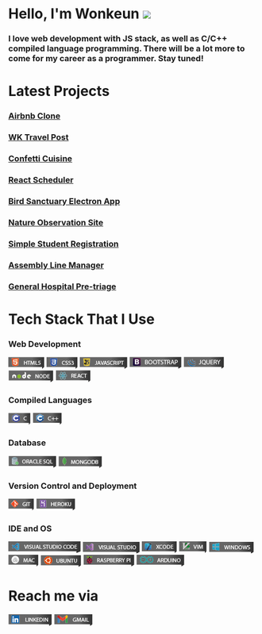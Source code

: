 # Hello, I'm Wonkeun <img src="https://github.githubassets.com/images/icons/emoji/unicode/1f44b.png?v8" width="32">

### I love web development with JS stack, as well as C/C++ compiled language programming. There will be a lot more to come for my career as a programmer. Stay tuned!

# Latest Projects

### [Airbnb Clone](https://github.com/Genne23v/Airbnb_clone)

### [WK Travel Post](https://github.com/Genne23v/WK-Travel-Post)

### [Confetti Cuisine](https://github.com/Genne23v/Confetti-Cuisine)

### [React Scheduler](https://github.com/Genne23v/react-scheduler)

### [Bird Sanctuary Electron App](https://github.com/Genne23v/bird-sanctuary)

### [Nature Observation Site]()

### [Simple Student Registration]()

### [Assembly Line Manager](https://github.com/Genne23v/Assembly-Line-Manager)

### [General Hospital Pre-triage](https://github.com/Genne23v/General-hospital-pre-triage)

# Tech Stack That I Use

### Web Development

![html5](./badges/html5.png)
![css3](./badges/css3.png)
![javascript](./badges/javascript.png)
![bootstrap](./badges/bootstrap.png)
![jquery](./badges/jquery.png)
![node](./badges/node.png)
![react](./badges/react.png)

### Compiled Languages

![c](./badges/c.png)
![c++](./badges/c++.png)

<!-- ![opencv](https://img.shields.io/badge/OpenCV-27338e?style=for-the-badge&logo=OpenCV&logoColor=white) -->

### Database

![oracle sql](./badges/oracle_sql.png)
![mongodb](./badges/mongodb.png)

### Version Control and Deployment

![git](./badges/git.png)
![heroku](./badges/heroku.png)

### IDE and OS

![visual studio code](./badges/vs_code.png)
![visual studio](./badges/visual_studio.png)
![xcode](./badges/xcode.png)
![vim](./badges/vim.png)
![windows](./badges/windows.png)
![mac](./badges/mac.png)
![ubuntu](./badges/ubuntu.png)
![raspberry pi](./badges/rpi.png)
![arduino](./badges/arduino.png)

# Reach me via

<a href="https://www.linkedin.com/in/wonkeun-no-09840520/">![linkedin](./badges/linkedin.png)</a>
<a href="mailto:zakk23v@gmail.com">![gmail](./badges/gmail.png)</a>

<!-- ![github](./badges/github.png) -->
